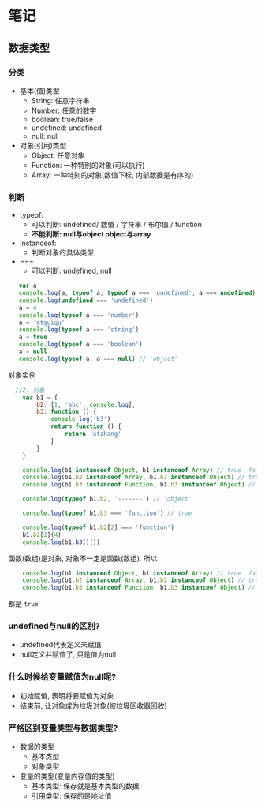 # 笔记

## 数据类型

### 分类

  * 基本(值)类型
    * String: 任意字符串
    * Number: 任意的数字
    * boolean: true/false
    * undefined: undefined
    * null: null
  * 对象(引用)类型
    * Object: 任意对象
    * Function: 一种特别的对象(可以执行)
    * Array: 一种特别的对象(数值下标, 内部数据是有序的)
    
### 判断

  * typeof:
    * 可以判断: undefined/ 数值 / 字符串 / 布尔值 / function
    * **不能判断: null与object  object与array**
  * instanceof:
    * 判断对象的具体类型
  * ===
    * 可以判断: undefined, null
    
 
 ```js
    var a
    console.log(a, typeof a, typeof a === 'undefined', a === undefined)  // undefined 'undefined' true true
    console.log(undefined === 'undefined')
    a = 4
    console.log(typeof a === 'number')
    a = 'atguigu'
    console.log(typeof a === 'string')
    a = true
    console.log(typeof a === 'boolean')
    a = null
    console.log(typeof a, a === null) // 'object'

```

对象实例

```js
  //2. 对象
    var b1 = {
        b2: [1, 'abc', console.log],
        b3: function () {
            console.log('b3')
            return function () {
                return 'xfzhang'
            }
        }
    }

    console.log(b1 instanceof Object, b1 instanceof Array) // true  false
    console.log(b1.b2 instanceof Array, b1.b2 instanceof Object) // true true
    console.log(b1.b3 instanceof Function, b1.b3 instanceof Object) // true true

    console.log(typeof b1.b2, '-------') // 'object'

    console.log(typeof b1.b3 === 'function') // true

    console.log(typeof b1.b2[2] === 'function')
    b1.b2[2](4)
    console.log(b1.b3()())

```

函数(数组)是对象, 对象不一定是函数(数组). 所以

```js
    console.log(b1 instanceof Object, b1 instanceof Array) // true  false
    console.log(b1.b2 instanceof Array, b1.b2 instanceof Object) // true true
    console.log(b1.b3 instanceof Function, b1.b3 instanceof Object) // true true
```

都是 `true`

### undefined与null的区别?

  * undefined代表定义未赋值
  * null定义并赋值了, 只是值为null
  
### 什么时候给变量赋值为null呢?

  * 初始赋值, 表明将要赋值为对象
  * 结束前, 让对象成为垃圾对象(被垃圾回收器回收)

### 严格区别变量类型与数据类型?

  * 数据的类型
    * 基本类型
    * 对象类型
  * 变量的类型(变量内存值的类型)
    * 基本类型: 保存就是基本类型的数据
    * 引用类型: 保存的是地址值